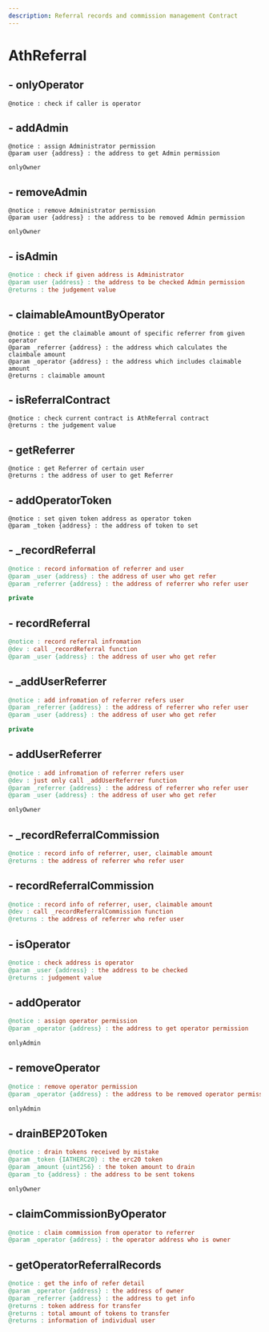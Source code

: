 ```yaml
---
description: Referral records and commission management Contract
---
```


# AthReferral

## - onlyOperator

```
@notice : check if caller is operator
```

## - addAdmin

```
@notice : assign Administrator permission
@param user {address} : the address to get Admin permission

onlyOwner
```

## - removeAdmin

```
@notice : remove Administrator permission
@param user {address} : the address to be removed Admin permission

onlyOwner
```

## - isAdmin

```makefile
@notice : check if given address is Administrator
@param user {address} : the address to be checked Admin permission
@returns : the judgement value
```

## - claimableAmountByOperator

```
@notice : get the claimable amount of specific referrer from given operator
@param _referrer {address} : the address which calculates the claimbale amount
@param _operator {address} : the address which includes claimable amount
@returns : claimable amount
```

## - isReferralContract

```
@notice : check current contract is AthReferral contract
@returns : the judgement value
```

## - getReferrer

```
@notice : get Referrer of certain user
@returns : the address of user to get Referrer
```

## - addOperatorToken

```
@notice : set given token address as operator token
@param _token {address} : the address of token to set
```

## - \_recordReferral

```makefile
@notice : record information of referrer and user
@param _user {address} : the address of user who get refer
@param _referrer {address} : the address of referrer who refer user

private
```

## - recordReferral

```makefile
@notice : record referral infromation
@dev : call _recordReferral function
@param _user {address} : the address of user who get refer
```

## - \_addUserReferrer

```makefile
@notice : add infromation of referrer refers user
@param _referrer {address} : the address of referrer who refer user
@param _user {address} : the address of user who get refer

private
```

## - addUserReferrer

```makefile
@notice : add infromation of referrer refers user
@dev : just only call _addUserReferrer function
@param _referrer {address} : the address of referrer who refer user
@param _user {address} : the address of user who get refer

onlyOwner
```

## - \_recordReferralCommission

```makefile
@notice : record info of referrer, user, claimable amount
@returns : the address of referrer who refer user
```

## - recordReferralCommission

```makefile
@notice : record info of referrer, user, claimable amount
@dev : call _recordReferralCommission function
@returns : the address of referrer who refer user
```

## - isOperator

```makefile
@notice : check address is operator
@param _user {address} : the address to be checked
@returns : judgement value
```

## - addOperator

```makefile
@notice : assign operator permission
@param _operator {address} : the address to get operator permission

onlyAdmin
```

## - removeOperator

```makefile
@notice : remove operator permission
@param _operator {address} : the address to be removed operator permission

onlyAdmin
```

## - drainBEP20Token

```makefile
@notice : drain tokens received by mistake
@param _token {IATHERC20} : the erc20 token
@param _amount {uint256} : the token amount to drain
@param _to {address} : the address to be sent tokens

onlyOwner
```

## - claimCommissionByOperator

```makefile
@notice : claim commission from operator to referrer
@param _operator {address} : the operator address who is owner
```

## - getOperatorReferralRecords

```makefile
@notice : get the info of refer detail
@param _operator {address} : the address of owner
@param _referrer {address} : the address to get info
@returns : token address for transfer
@returns : total amount of tokens to transfer 
@returns : information of individual user
```

